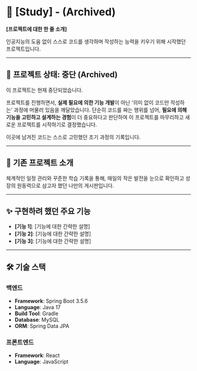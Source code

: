 # 🚀 [Study] - (Archived)

**[프로젝트에 대한 한 줄 소개]**

인공지능의 도움 없이 스스로 코드를 생각하며 작성하는 능력을 키우기 위해 시작했던 프로젝트입니다.

---

## 📌 프로젝트 상태: 중단 (Archived)

이 프로젝트는 현재 중단되었습니다.

프로젝트를 진행하면서, **실제 필요에 의한 기능 개발**이 아닌 '의미 없이 코드만 작성하는' 과정에 머물러 있음을 깨달았습니다. 단순히 코드를 짜는 행위를 넘어, **필요에 의해 기능을 고민하고 설계하는 경험**이 더 중요하다고 판단하여 이 프로젝트를 마무리하고 새로운 프로젝트를 시작하기로 결정했습니다.

이곳에 남겨진 코드는 스스로 고민했던 초기 과정의 기록입니다.

---

## 📖 기존 프로젝트 소개

체계적인 일정 관리와 꾸준한 학습 기록을 통해, 매일의 작은 발전을 눈으로 확인하고 성장의 원동력으로 삼고자 했던 나만의 게시판입니다.

---

## ✨ 구현하려 했던 주요 기능

* **[기능 1]**: [기능에 대한 간략한 설명]
* **[기능 2]**: [기능에 대한 간략한 설명]
* **[기능 3]**: [기능에 대한 간략한 설명]

---

## 🛠️ 기술 스택

### 백엔드

* **Framework**: Spring Boot 3.5.6
* **Language**: Java 17
* **Build Tool**: Gradle
* **Database**: MySQL
* **ORM**: Spring Data JPA

### 프론트엔드

* **Framework**: React
* **Language**: JavaScript